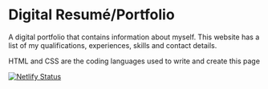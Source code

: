 # Digital Resumé/Portfolio

A digital portfolio that contains information about myself. This website has a list of my qualifications, experiences, skills and contact details.

HTML and CSS are the coding languages used to write and create this page

<!-- The wire frame that represents the final result of the project:
https://www.figma.com/file/JmEAl56yIWGQMnDkAcoHLV/JARWIL102_FTC2301_ftcNwabisaGroup_JarreedWilliams_ITW9?node-id=0%3A1&t=lzfSfStRDgnOKTF2-1 -->
[![Netlify Status](https://api.netlify.com/api/v1/badges/3375ab65-bd29-4e1b-9fcb-38a41a0de668/deploy-status)](https://app.netlify.com/sites/preeminent-shortbread-219057/deploys)

